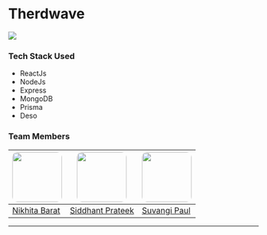 # Therdwave

![](https://i.imgur.com/Yk9YEPg.jpg)

### Tech Stack Used

- ReactJs
- NodeJs
- Express
- MongoDB
- Prisma
- Deso

<!-- 
### Idea

### Motivation

### Features
 -->




### Team Members


| <img src="https://avatars.githubusercontent.com/u/93920874?v=4" height="100px" style="border-radius: 10px" />     | <img src="https://avatars.githubusercontent.com/u/43869046?v=4" height="100px" style="border-radius: 10px"/>     | <img src="https://avatars.githubusercontent.com/u/81070118?v=4" height="100px" style="border-radius: 10px"/>     |
| -------- | -------- | -------- |
| [Nikhita Barat](https://github.com/NikhitaBarat) | [Siddhant Prateek](https://github.com/siddhantprateek) | [Suvangi Paul](https://github.com/suvangipaul) |

---